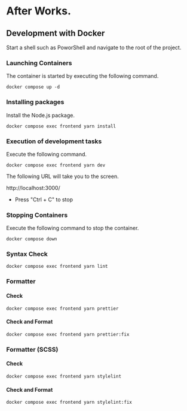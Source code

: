 # After Works.

## Development with Docker

Start a shell such as PoworShell and navigate to the root of the project.

### Launching Containers

The container is started by executing the following command.

```shell
docker compose up -d
```

### Installing packages

Install the Node.js package.

```shell
docker compose exec frontend yarn install
```

### Execution of development tasks

Execute the following command.

```shell
docker compose exec frontend yarn dev
```

The following URL will take you to the screen.

http://localhost:3000/

- Press "Ctrl + C" to stop

### Stopping Containers

Execute the following command to stop the container.

```shell
docker compose down
```

### Syntax Check

```shell
docker compose exec frontend yarn lint
```

### Formatter

#### Check

```shell
docker compose exec frontend yarn prettier
```

#### Check and Format

```shell
docker compose exec frontend yarn prettier:fix
```

### Formatter (SCSS)

#### Check

```shell
docker compose exec frontend yarn stylelint
```

#### Check and Format

```shell
docker compose exec frontend yarn stylelint:fix
```
